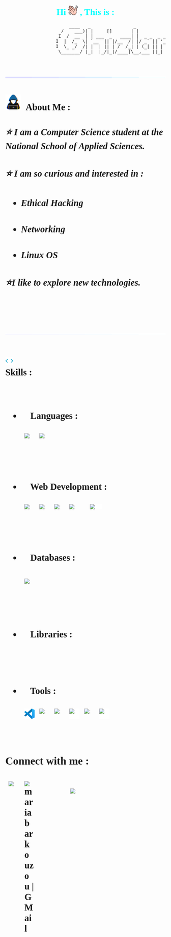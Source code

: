 <h1  style="font-family:sans serif;color:cyan;text-align:center;">Hi <img src="./img/goodbye.png" style="width:30px ;height:30px"> , This is : </h1>
<pre style="margin-left:150px;">
      ____   _                _
   /    ___)| |     []       | |             
  I  /  __  | | ___  _   ____| |  _ _  _ ___    _
 I  |  /_  \| `__  || |/__  /| |/ _` || '__  |/  _`
 I  \_ _/  /| |  | || | /  /_| | (_| || |  | |  \/ _   
  \_______/ |_|  |_/|_|/____|\__,___ ||_|  |_|\ ___/     
                                                            
</pre>

<br>

<img src="./img/line.gif"><br><br>

<br>

<img src = "./img/dev.gif" width = 50px style="margin-right:10px;">
<span style="font-size:1.8rem ;font-family:sans serif; font-weight:bold">About Me :<span>

<br>
 
##### ⭐ I am a **Computer Science** student at the National School of Applied Sciences.
##### ⭐ I am so curious and interested in :
- ##### Ethical Hacking
- ##### Networking
- ##### Linux OS
##### ⭐I like to explore new technologies.



<br>

<img src="./img/line.gif"><br><br>

<img src="./img/giphy.gif" width ="25" style="margin-right:15px;"> <br>
<span style="font-size:1.8rem ;font-family:sans serif; font-weight:bold">Skills :<span>

<br>

-   #### 💙 Languages :

<div style="display:flex;">

 <img width ='32px' src ='https://raw.githubusercontent.com/rahulbanerjee26/githubAboutMeGenerator/main/icons/c.svg'  style="margin:0 15px 0 60px;" >

<img width ='32px'  style="margin-right:15px;" src ='https://raw.githubusercontent.com/rahulbanerjee26/githubAboutMeGenerator/main/icons/python.svg'>

 </div>
 
<br><br>

-   #### 💜 Web Development :

<div style="display:flex;">

<img width ='32px' src ='https://raw.githubusercontent.com/rahulbanerjee26/githubAboutMeGenerator/main/icons/html.svg' style="margin:0 15px 0 60px;" >

 <img width ='32px' src ='https://raw.githubusercontent.com/rahulbanerjee26/githubAboutMeGenerator/main/icons/css.svg'  style="margin-right:15px;">

 <img width ='32px' src ='https://raw.githubusercontent.com/rahulbanerjee26/githubAboutMeGenerator/main/icons/javascript.svg'  style="margin-right:15px;">

  <img src="https://cdn.jsdelivr.net/gh/devicons/devicon/icons/php/php-original.svg" width="50px" style="margin-right:15px;" />

  <img src="https://cdn.jsdelivr.net/gh/devicons/devicon/icons/markdown/markdown-original.svg" width="38px" style="margin-right:15px; background-color:white;"/>

 </div>

<br><br>

-   #### 💛 Databases :

<img src="https://cdn.jsdelivr.net/gh/devicons/devicon/icons/mysql/mysql-original-wordmark.svg" width="90px" style="margin:0 15px 0 60px;"/>

<br><br>

-   #### 🧡 Libraries :
<div style="display:flex;">


</div>
<br><br>

-   #### 💚 Tools :

<div style="display:flex;">

<img  alt="VS Code" src="https://raw.githubusercontent.com/devicons/devicon/2ae2a900d2f041da66e950e4d48052658d850630/icons/vscode/vscode-original.svg" width="32px" style="margin:0 15px 0 60px;" />

<img src="https://cdn.jsdelivr.net/gh/devicons/devicon/icons/linux/linux-original.svg" width="32px" style="margin-right:15px;" />

<img  src="https://cdn.jsdelivr.net/gh/devicons/devicon/icons/ubuntu/ubuntu-plain.svg" width="32px" style="margin-right:15px;" />

<img  src="https://cdn.jsdelivr.net/gh/devicons/devicon/icons/github/github-original.svg" width="32px" style="margin-right:15px; background-color:white;"  />

<img src="https://cdn.jsdelivr.net/gh/devicons/devicon/icons/git/git-original.svg" width="32px" style="margin-right:15px" />

<img src="https://cdn.jsdelivr.net/gh/devicons/devicon/icons/bash/bash-original.svg" width="32px" style="margin-right:15px; background-color:white;" />

</div>  
          
<br>
<br>

### **Connect with me** :

<a href="https://www.linkedin.com/in/ghizlane-rahmouni/" target="_blank">
<img align="left" width="30px" style="margin: 10px;" src="https://camo.githubusercontent.com/c8a9c5b414cd812ad6a97a46c29af67239ddaeae08c41724ff7d945fb4c047e5/68747470733a2f2f6564656e742e6769746875622e696f2f537570657254696e7949636f6e732f696d616765732f7376672f6c696e6b6564696e2e737667" />
</a>
<a href="mailto:ghizlane.ra100@gmail.com" target="_blank"><img style="margin: 10px;"  align="left" alt="mariabarkouzou | GMail" width="30px" src="https://camo.githubusercontent.com/4a3dd8d10a27c272fd04b2ce8ed1a130606f95ea6a76b5e19ce8b642faa18c27/68747470733a2f2f6564656e742e6769746875622e696f2f537570657254696e7949636f6e732f696d616765732f7376672f676d61696c2e737667" />
</a>
<br>
<img src="https://media1.giphy.com/media/l2FSi4zPU5dnLyd7Q4/giphy.gif" width='300px' align="right">
